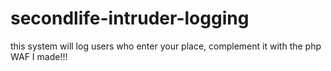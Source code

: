# secondlife-intruder-logging

this system will log users who enter your place, complement it with the php WAF I made!!!

